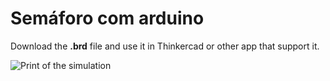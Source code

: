 # Semáforo com arduino

Download the __.brd__ file and use it in Thinkercad or other app that support it.

![Print of the simulation](https://github.com/ShieldedGoblin/dev_stuff/blob/master/Arduino/02_Arduino-sem%C3%A1foro/02-img.PNG)
